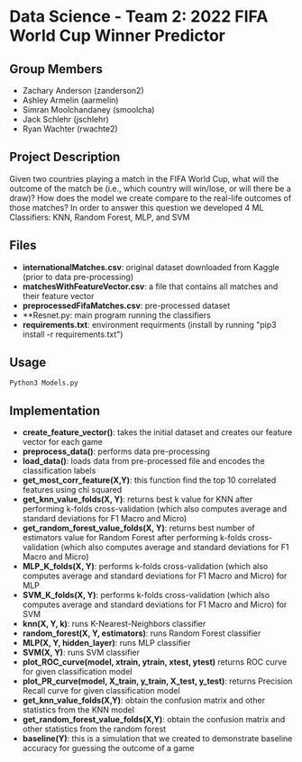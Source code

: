 # Data Science - Team 2: 2022 FIFA World Cup Winner Predictor
## Group Members
- Zachary Anderson (zanderson2)
- Ashley Armelin (aarmelin)
- Simran Moolchandaney (smoolcha)
- Jack Schlehr (jschlehr)
- Ryan Wachter (rwachte2)
## Project Description 
Given two countries playing a match in the FIFA World Cup, what will the outcome of the match be (i.e., which country will win/lose, or will there be a draw)? How does the model we create compare to the real-life outcomes of those matches?
In order to answer this question we developed 4 ML Classifiers: KNN, Random Forest, MLP, and SVM
## Files
- **internationalMatches.csv**: original dataset downloaded from Kaggle (prior to data pre-processing)
- **matchesWithFeatureVector.csv**: a file that contains all matches and their feature vector
- **preprocessedFifaMatches.csv**: pre-processed dataset
- **Resnet.py: main program running the classifiers
- **requirements.txt**: environment requirments (install by running "pip3 install -r requirements.txt")
## Usage
`Python3 Models.py`
## Implementation 
- **create_feature_vector()**: takes the initial dataset and creates our feature vector for each game
- **preprocess_data()**: performs data pre-processing
- **load_data()**: loads data from pre-processed file and encodes the classification labels
- **get_most_corr_feature(X,Y)**: this function find the top 10  correlated features using chi squared
- **get_knn_value_folds(X, Y)**: returns best k value for KNN after performing k-folds cross-validation (which also computes average and standard deviations for F1 Macro and Micro)
- **get_random_forest_value_folds(X, Y)**: returns best number of estimators value for Random Forest after performing k-folds cross-validation (which also computes average and standard deviations for F1 Macro and Micro)
- **MLP_K_folds(X, Y)**: performs k-folds cross-validation (which also computes average and standard deviations for F1 Macro and Micro) for MLP
- **SVM_K_folds(X, Y)**: performs k-folds cross-validation (which also computes average and standard deviations for F1 Macro and Micro) for SVM
- **knn(X, Y, k)**: runs K-Nearest-Neighbors classifier
- **random_forest(X, Y, estimators)**: runs Random Forest classifier
- **MLP(X, Y, hidden_layer)**: runs MLP classifier
- **SVM(X, Y)**: runs SVM classifier
- **plot_ROC_curve(model, xtrain, ytrain, xtest, ytest)** returns ROC curve for given classification model
- **plot_PR_curve(model, X_train, y_train, X_test, y_test)**: returns Precision Recall curve for given classification model
- **get_knn_value_folds(X,Y)**: obtain the confusion matrix and other statistics from the KNN model
- **get_random_forest_value_folds(X,Y)**: obtain the confusion matrix and other statistics from the random forest
- **baseline(Y)**: this is a simulation that we created to demonstrate baseline accuracy for guessing the outcome of a game